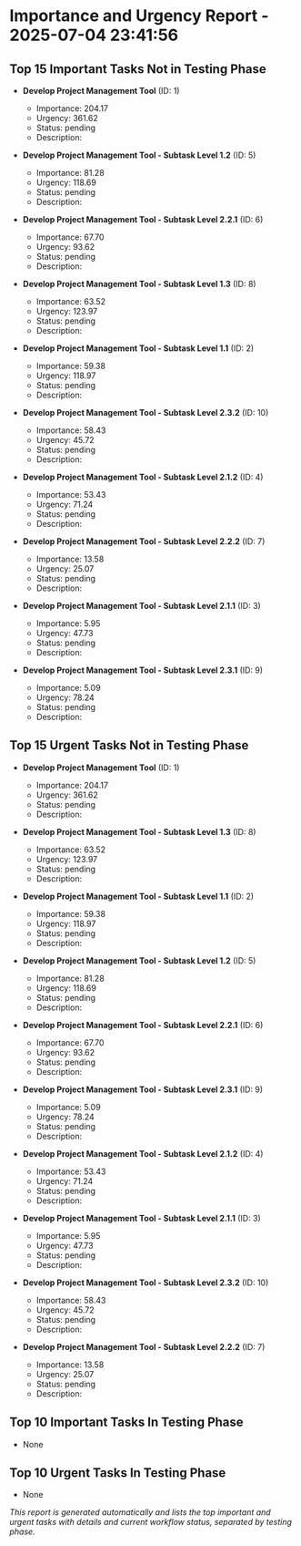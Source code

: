 # Importance and Urgency Report - 2025-07-04 23:41:56

## Top 15 Important Tasks Not in Testing Phase
- **Develop Project Management Tool** (ID: 1)
  - Importance: 204.17
  - Urgency: 361.62
  - Status: pending
  - Description: 

- **Develop Project Management Tool - Subtask Level 1.2** (ID: 5)
  - Importance: 81.28
  - Urgency: 118.69
  - Status: pending
  - Description: 

- **Develop Project Management Tool - Subtask Level 2.2.1** (ID: 6)
  - Importance: 67.70
  - Urgency: 93.62
  - Status: pending
  - Description: 

- **Develop Project Management Tool - Subtask Level 1.3** (ID: 8)
  - Importance: 63.52
  - Urgency: 123.97
  - Status: pending
  - Description: 

- **Develop Project Management Tool - Subtask Level 1.1** (ID: 2)
  - Importance: 59.38
  - Urgency: 118.97
  - Status: pending
  - Description: 

- **Develop Project Management Tool - Subtask Level 2.3.2** (ID: 10)
  - Importance: 58.43
  - Urgency: 45.72
  - Status: pending
  - Description: 

- **Develop Project Management Tool - Subtask Level 2.1.2** (ID: 4)
  - Importance: 53.43
  - Urgency: 71.24
  - Status: pending
  - Description: 

- **Develop Project Management Tool - Subtask Level 2.2.2** (ID: 7)
  - Importance: 13.58
  - Urgency: 25.07
  - Status: pending
  - Description: 

- **Develop Project Management Tool - Subtask Level 2.1.1** (ID: 3)
  - Importance: 5.95
  - Urgency: 47.73
  - Status: pending
  - Description: 

- **Develop Project Management Tool - Subtask Level 2.3.1** (ID: 9)
  - Importance: 5.09
  - Urgency: 78.24
  - Status: pending
  - Description: 


## Top 15 Urgent Tasks Not in Testing Phase
- **Develop Project Management Tool** (ID: 1)
  - Importance: 204.17
  - Urgency: 361.62
  - Status: pending
  - Description: 

- **Develop Project Management Tool - Subtask Level 1.3** (ID: 8)
  - Importance: 63.52
  - Urgency: 123.97
  - Status: pending
  - Description: 

- **Develop Project Management Tool - Subtask Level 1.1** (ID: 2)
  - Importance: 59.38
  - Urgency: 118.97
  - Status: pending
  - Description: 

- **Develop Project Management Tool - Subtask Level 1.2** (ID: 5)
  - Importance: 81.28
  - Urgency: 118.69
  - Status: pending
  - Description: 

- **Develop Project Management Tool - Subtask Level 2.2.1** (ID: 6)
  - Importance: 67.70
  - Urgency: 93.62
  - Status: pending
  - Description: 

- **Develop Project Management Tool - Subtask Level 2.3.1** (ID: 9)
  - Importance: 5.09
  - Urgency: 78.24
  - Status: pending
  - Description: 

- **Develop Project Management Tool - Subtask Level 2.1.2** (ID: 4)
  - Importance: 53.43
  - Urgency: 71.24
  - Status: pending
  - Description: 

- **Develop Project Management Tool - Subtask Level 2.1.1** (ID: 3)
  - Importance: 5.95
  - Urgency: 47.73
  - Status: pending
  - Description: 

- **Develop Project Management Tool - Subtask Level 2.3.2** (ID: 10)
  - Importance: 58.43
  - Urgency: 45.72
  - Status: pending
  - Description: 

- **Develop Project Management Tool - Subtask Level 2.2.2** (ID: 7)
  - Importance: 13.58
  - Urgency: 25.07
  - Status: pending
  - Description: 


## Top 10 Important Tasks In Testing Phase
- None

## Top 10 Urgent Tasks In Testing Phase
- None

*This report is generated automatically and lists the top important and urgent tasks with details and current workflow status, separated by testing phase.*
